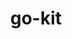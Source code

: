---
codehost: https://github.com/https://github.com/go-kit/kit
logohandle: gokitio
sort: gokit
title: go-kit
website: https://gokit.io/
---